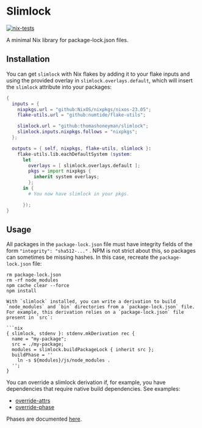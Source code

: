 # Slimlock

[![nix-tests](https://github.com/thomashoneyman/slimlock/actions/workflows/test.yml/badge.svg)](https://github.com/thomashoneyman/slimlock/actions/workflows/test.yml)

A minimal Nix library for package-lock.json files.

## Installation

You can get `slimlock` with Nix flakes by adding it to your flake inputs and using the provided overlay in `slimlock.overlays.default`, which will insert the `slimlock` attribute into your packages:

```nix
{
  inputs = {
    nixpkgs.url = "github:NixOS/nixpkgs/nixos-23.05";
    flake-utils.url = "github:numtide/flake-utils";

    slimlock.url = "github:thomashoneyman/slimlock";
    slimlock.inputs.nixpkgs.follows = "nixpkgs";
  };

  outputs = { self, nixpkgs, flake-utils, slimlock }:
    flake-utils.lib.eachDefaultSystem (system:
      let
        overlays = [ slimlock.overlays.default ];
        pkgs = import nixpkgs {
          inherit system overlays;
        };
      in {
        # You now have slimlock in your pkgs.

      });
}
```

## Usage

All packages in the `package-lock.json` file must have integrity fields of the form `"integrity": "sha512-..."` . NPM is not strict about this, so packages can sometimes be missing hashes. In this case, recreate the `package-lock.json` file:

```console
rm package-lock.json
rm -rf node_modules
npm cache clear --force
npm install

With `slimlock` installed, you can write a derivation to build `node_modules` and `bin` directories from a `package-lock.json` file. For example, this derivation relies on a `package-lock.json` file present in `src`:

```nix
{ slimlock, stdenv }: stdenv.mkDerivation rec {
  name = "my-package";
  src = ./my-package;
  modules = slimlock.buildPackageLock { inherit src };
  buildPhase = ''
    ln -s ${modules}/js/node_modules .
  '';
}
```

You can override a slimlock derivation if, for example, you have dependencies that require native build dependencies. See examples:

- [override-attrs](./examples/override-attrs/default.nix)
- [override-phase](./examples/override-phase/default.nix)

Phases are documented [here](https://nixos.org/manual/nixpkgs/stable/#sec-stdenv-phases).
